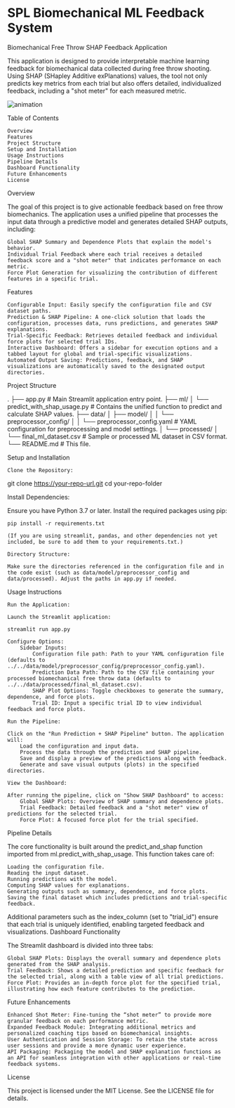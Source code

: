 # SPL Biomechanical ML Feedback System

Biomechanical Free Throw SHAP Feedback Application

This application is designed to provide interpretable machine learning feedback for biomechanical data collected during free throw shooting. Using SHAP (SHapley Additive exPlanations) values, the tool not only predicts key metrics from each trial but also offers detailed, individualized feedback, including a "shot meter" for each measured metric.

![animation](https://github.com/user-attachments/assets/63d8c67c-9ed5-41f3-a5a9-5c98b8f219d0)


Table of Contents

    Overview
    Features
    Project Structure
    Setup and Installation
    Usage Instructions
    Pipeline Details
    Dashboard Functionality
    Future Enhancements
    License

Overview

The goal of this project is to give actionable feedback based on free throw biomechanics. The application uses a unified pipeline that processes the input data through a predictive model and generates detailed SHAP outputs, including:

    Global SHAP Summary and Dependence Plots that explain the model's behavior.
    Individual Trial Feedback where each trial receives a detailed feedback score and a "shot meter" that indicates performance on each metric.
    Force Plot Generation for visualizing the contribution of different features in a specific trial.

Features

    Configurable Input: Easily specify the configuration file and CSV dataset paths.
    Prediction & SHAP Pipeline: A one-click solution that loads the configuration, processes data, runs predictions, and generates SHAP explanations.
    Trial-Specific Feedback: Retrieves detailed feedback and individual force plots for selected trial IDs.
    Interactive Dashboard: Offers a sidebar for execution options and a tabbed layout for global and trial-specific visualizations.
    Automated Output Saving: Predictions, feedback, and SHAP visualizations are automatically saved to the designated output directories.

Project Structure

.
├── app.py                  # Main Streamlit application entry point.
├── ml/
│   └── predict_with_shap_usage.py  # Contains the unified function to predict and calculate SHAP values.
├── data/
│   ├── model/
│   │   └── preprocessor_config/
│   │       └── preprocessor_config.yaml   # YAML configuration for preprocessing and model settings.
│   └── processed/
│       └── final_ml_dataset.csv         # Sample or processed ML dataset in CSV format.
└── README.md               # This file.

Setup and Installation

    Clone the Repository:

git clone https://your-repo-url.git
cd your-repo-folder

Install Dependencies:

Ensure you have Python 3.7 or later. Install the required packages using pip:

    pip install -r requirements.txt

    (If you are using streamlit, pandas, and other dependencies not yet included, be sure to add them to your requirements.txt.)

    Directory Structure:

    Make sure the directories referenced in the configuration file and in the code exist (such as data/model/preprocessor_config and data/processed). Adjust the paths in app.py if needed.

Usage Instructions

    Run the Application:

    Launch the Streamlit application:

    streamlit run app.py

    Configure Options:
        Sidebar Inputs:
            Configuration file path: Path to your YAML configuration file (defaults to ../../data/model/preprocessor_config/preprocessor_config.yaml).
            Prediction Data Path: Path to the CSV file containing your processed biomechanical free throw data (defaults to ../../data/processed/final_ml_dataset.csv).
            SHAP Plot Options: Toggle checkboxes to generate the summary, dependence, and force plots.
            Trial ID: Input a specific trial ID to view individual feedback and force plots.

    Run the Pipeline:

    Click on the "Run Prediction + SHAP Pipeline" button. The application will:
        Load the configuration and input data.
        Process the data through the prediction and SHAP pipeline.
        Save and display a preview of the predictions along with feedback.
        Generate and save visual outputs (plots) in the specified directories.

    View the Dashboard:

    After running the pipeline, click on "Show SHAP Dashboard" to access:
        Global SHAP Plots: Overview of SHAP summary and dependence plots.
        Trial Feedback: Detailed feedback and a "shot meter" view of predictions for the selected trial.
        Force Plot: A focused force plot for the trial specified.

Pipeline Details

The core functionality is built around the predict_and_shap function imported from ml.predict_with_shap_usage. This function takes care of:

    Loading the configuration file.
    Reading the input dataset.
    Running predictions with the model.
    Computing SHAP values for explanations.
    Generating outputs such as summary, dependence, and force plots.
    Saving the final dataset which includes predictions and trial-specific feedback.

Additional parameters such as the index_column (set to "trial_id") ensure that each trial is uniquely identified, enabling targeted feedback and visualizations.
Dashboard Functionality

The Streamlit dashboard is divided into three tabs:

    Global SHAP Plots: Displays the overall summary and dependence plots generated from the SHAP analysis.
    Trial Feedback: Shows a detailed prediction and specific feedback for the selected trial, along with a table view of all trial predictions.
    Force Plot: Provides an in-depth force plot for the specified trial, illustrating how each feature contributes to the prediction.

Future Enhancements

    Enhanced Shot Meter: Fine-tuning the “shot meter” to provide more granular feedback on each performance metric.
    Expanded Feedback Module: Integrating additional metrics and personalized coaching tips based on biomechanical insights.
    User Authentication and Session Storage: To retain the state across user sessions and provide a more dynamic user experience.
    API Packaging: Packaging the model and SHAP explanation functions as an API for seamless integration with other applications or real-time feedback systems.

License

This project is licensed under the MIT License. See the LICENSE file for details.
